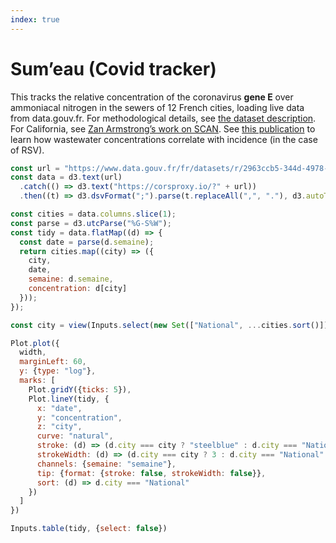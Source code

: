 ```yaml
---
index: true
---
```


# Sum’eau (Covid tracker)

This tracks the relative concentration of the coronavirus **gene E** over ammoniacal nitrogen in the sewers of 12 French cities, loading live data from data.gouv.fr. For methodological details, see [the dataset description](https://www.data.gouv.fr/fr/datasets/surveillance-du-sars-cov-2-dans-les-eaux-usees-sumeau/#/information). For California, see [Zan Armstrong’s work on SCAN](https://observablehq.com/@zanarmstrong/sewer-coronavirus-alert-network). See [this publication](https://wastewatersca1.wpenginepowered.com/wp-content/uploads/2024/03/WWSCAN_RSV_Correlation-Study_Summary.pdf) to learn how wastewater concentrations correlate with incidence (in the case of RSV).

```js
const url = "https://www.data.gouv.fr/fr/datasets/r/2963ccb5-344d-4978-bdd3-08aaf9efe514";
const data = d3.text(url)
  .catch(() => d3.text("https://corsproxy.io/?" + url))
  .then((t) => d3.dsvFormat(";").parse(t.replaceAll(",", "."), d3.autoType));
```

```js
const cities = data.columns.slice(1);
const parse = d3.utcParse("%G-S%W");
const tidy = data.flatMap((d) => {
  const date = parse(d.semaine);
  return cities.map((city) => ({
    city,
    date,
    semaine: d.semaine,
    concentration: d[city]
  }));
});
```

```js
const city = view(Inputs.select(new Set(["National", ...cities.sort()])));
```

```js
Plot.plot({
  width,
  marginLeft: 60,
  y: {type: "log"},
  marks: [
    Plot.gridY({ticks: 5}),
    Plot.lineY(tidy, {
      x: "date",
      y: "concentration",
      z: "city",
      curve: "natural",
      stroke: (d) => (d.city === city ? "steelblue" : d.city === "National" ? "grey" : "currentColor"),
      strokeWidth: (d) => (d.city === city ? 3 : d.city === "National" ? 1.5 : 0.25),
      channels: {semaine: "semaine"},
      tip: {format: {stroke: false, strokeWidth: false}},
      sort: (d) => d.city === "National"
    })
  ]
})
```

```js
Inputs.table(tidy, {select: false})
```
